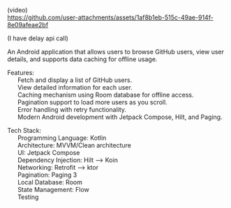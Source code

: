
(video)\
https://github.com/user-attachments/assets/1af8b1eb-515c-49ae-914f-8e09afeae2bf

(I have delay api call)

An Android application that allows users to browse GitHub users, view user details, and supports data caching for offline usage.

Features:\
  &nbsp;&nbsp;&nbsp;&nbsp;&nbsp;&nbsp;Fetch and display a list of GitHub users.\
  &nbsp;&nbsp;&nbsp;&nbsp;&nbsp;&nbsp;View detailed information for each user.\
  &nbsp;&nbsp;&nbsp;&nbsp;&nbsp;&nbsp;Caching mechanism using Room database for offline access.\
  &nbsp;&nbsp;&nbsp;&nbsp;&nbsp;&nbsp;Pagination support to load more users as you scroll.\
  &nbsp;&nbsp;&nbsp;&nbsp;&nbsp;&nbsp;Error handling with retry functionality.\
  &nbsp;&nbsp;&nbsp;&nbsp;&nbsp;&nbsp;Modern Android development with Jetpack Compose, Hilt, and Paging.

Tech Stack:\
  &nbsp;&nbsp;&nbsp;&nbsp;&nbsp;&nbsp;Programming Language: Kotlin\
  &nbsp;&nbsp;&nbsp;&nbsp;&nbsp;&nbsp;Architecture: MVVM/Clean architecture\
  &nbsp;&nbsp;&nbsp;&nbsp;&nbsp;&nbsp;UI: Jetpack Compose\
  &nbsp;&nbsp;&nbsp;&nbsp;&nbsp;&nbsp;Dependency Injection: Hilt --> Koin\
  &nbsp;&nbsp;&nbsp;&nbsp;&nbsp;&nbsp;Networking: Retrofit --> ktor\
  &nbsp;&nbsp;&nbsp;&nbsp;&nbsp;&nbsp;Pagination: Paging 3\
  &nbsp;&nbsp;&nbsp;&nbsp;&nbsp;&nbsp;Local Database: Room\
  &nbsp;&nbsp;&nbsp;&nbsp;&nbsp;&nbsp;State Management: Flow\
  &nbsp;&nbsp;&nbsp;&nbsp;&nbsp;&nbsp;Testing
